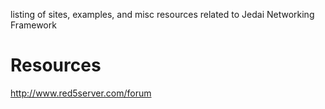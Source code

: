 listing of sites, examples, and misc resources related to Jedai Networking Framework

# Resources #
http://www.red5server.com/forum